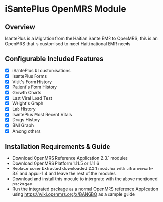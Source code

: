 iSantePlus OpenMRS Module
=====================================

Overview
-------------------------------------
IsantePlus is a Migration from the Haitian isante EMR to OpenMRS, this is an OpenMRS that is customised to meet Haiti national EMR needs


Configurable Included Features
-------------------------------------
- [x] iSantePlus UI customisations
- [x] IsantePlus Forms
- [x] Visit's Form History
- [x] Patient's Form History
- [x] Growth Charts
- [x] Last Viral Load Test
- [x] Weight's Graph
- [x] Lab History
- [x] IsantePlus Most Recent Vitals
- [x] Drugs History
- [x] BMI Graph
- [x] Among others

Installation Requirements & Guide
-------------------------------------
- Download OpenMRS Reference Application 2.3.1 modules
- Download OpenMRS Platform 1.11.5 or 1.11.6
- Replace some Extracted downloaded 2.3.1 modules with uiframework-3.6 and appui-1.4 and leave the rest of the modules
- Download and install this module to intergrate with the above mentioned packages
- Run the integrated package as a normal OpenMRS reference Application using https://wiki.openmrs.org/x/BANGBQ as a sample guide
